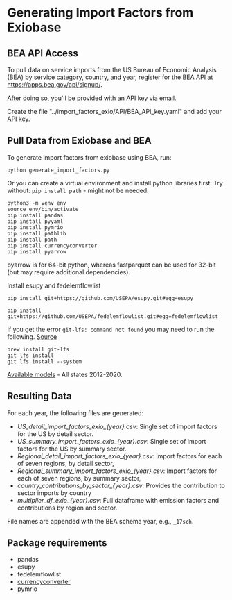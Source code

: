 # Generating Import Factors from Exiobase

## BEA API Access

To pull data on service imports from the US Bureau of Economic Analysis (BEA) by service category, country, and year, register for the BEA API at https://apps.bea.gov/api/signup/.

After doing so, you'll be provided with an API key via email.

Create the file "../import_factors_exio/API/BEA_API_key.yaml" and add your API key.

## Pull Data from Exiobase and BEA

To generate import factors from exiobase using BEA, run:

	python generate_import_factors.py

Or you can create a virtual environment and install python libraries first:
Try without: `pip install path` - might not be needed.

	python3 -m venv env
	source env/bin/activate
	pip install pandas
	pip install pyyaml
	pip install pymrio
	pip install pathlib
	pip install path
	pip install currencyconverter
	pip install pyarrow

pyarrow is for 64-bit python, whereas fastparquet can be used for 32-bit (but may require additional dependencies).
<!--
    ## Checking python bits for USEEIO install
    #import platform
    ## Either
    #st.write(platform.architecture())
    #print(platform.architecture())
-->

Install esupy and fedelemflowlist

	pip install git+https://github.com/USEPA/esupy.git#egg=esupy

	pip install git+https://github.com/USEPA/fedelemflowlist.git#egg=fedelemflowlist

If you get the error `git-lfs: command not found` you may need to run the following. [Source](https://stackoverflow.com/questions/67395259/git-clone-git-lfs-filter-process-git-lfs-command-not-found)

	brew install git-lfs
	git lfs install
	git lfs install --system

<!--
If git-lfs not found next time, run the above outsite virtual env.
Was able to ignore the following the first time:
warning: current user is not root/admin, system install is likely to fail.
warning: error running /Applications/Xcode.app/Contents/Developer/usr/libexec/git-core/git 'config' '--includes' '--system' '--replace-all' 'filter.lfs.clean' 'git-lfs clean -- %f': 'error: could not lock config file /etc/gitconfig: Permission denied' 'exit status 255'


[The wiki](https://github.com/USEPA/fedelemflowlist/wiki/Install#installation-of-python-module-and-dependencies) includes installation instructions for fedelemflowlist. Make sure to use the latest release and not v1.0.8, or just put nothing at all.
-->

[Available models](https://dmap-data-commons-ord.s3.amazonaws.com/index.html?prefix=#USEEIO-State/) - All states 2012-2020.


## Resulting Data

For each year, the following files are generated:

- *US_detail_import_factors_exio_{year}.csv*: Single set of import factors for the US by detail sector.
- *US_summary_import_factors_exio_{year}.csv*: Single set of import factors for the US by summary sector.
- *Regional_detail_import_factors_exio_{year}.csv*: Import factors for each of seven regions, by detail sector, 
- *Regional_summary_import_factors_exio_{year}.csv*: Import factors for each of seven regions, by summary sector, 
- *country_contributions_by_sector_{year}.csv*: Provides the contribution to sector imports by country
- *multiplier_df_exio_{year}.csv*: Full dataframe with emission factors and contributions by region and sector.

File names are appended with the BEA schema year, e.g., `_17sch`.

## Package requirements
- pandas
- esupy
- fedelemflowlist
- [currencyconverter](https://pypi.org/project/CurrencyConverter/)
- pymrio
